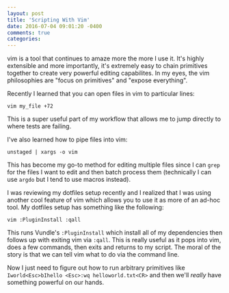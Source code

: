 ```yaml
---
layout: post
title: 'Scripting With Vim'
date: 2016-07-04 09:01:20 -0400
comments: true
categories:
---
```


vim is a tool that continues to amaze more the more I use it. It's highly extensible
and more importantly, it's extremely easy to chain primitives together to create very
powerful editing capabilites. In my eyes, the vim philosophies are "focus on primitives"
and "expose everything".

Recently I learned that you can open files in vim to particular lines:

```
vim my_file +72
```

This is a super useful part of my workflow that allows me to jump directly to where tests
are failing.

I've also learned how to pipe files into vim:

```
unstaged | xargs -o vim
```

This has become my go-to method for editing multiple files since I can `grep` for the files
I want to edit and then batch process them (technically I can use `argdo` but I tend to use
macros instead).

I was reviewing my dotfiles setup recently and I realized that I was using another cool feature
of vim which allows you to use it as more of an ad-hoc tool. My dotfiles setup has something like
the following:

```
vim :PluginInstall :qall
```

This runs Vundle's `:PluginInstall` which install all of my dependencies then follows up with exiting
vim via `:qall`. This is really useful as it pops into vim, does a few commands, then exits and returns
to my script. The moral of the story is that we can tell vim what to do via the command line.

Now I just need to figure out how to run arbitrary primitives like `Iworld<Esc>bIhello <Esc>:wq helloworld.txt<CR>`
and then we'll *really* have something powerful on our hands.
